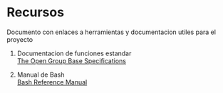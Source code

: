 # Recursos
Documento con enlaces a herramientas y documentacion utiles para el proyecto


1. Documentacion de funciones estandar  
[The Open Group Base Specifications](https://pubs.opengroup.org/onlinepubs/9799919799/)

2. Manual de Bash  
[Bash Reference Manual](https://www.gnu.org/software/bash/manual/bash.html)
